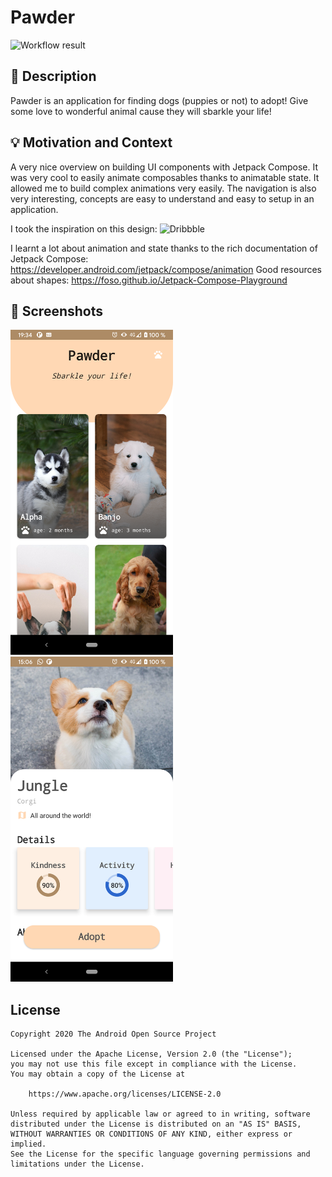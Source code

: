 # Pawder

<!--- Replace <OWNER> with your Github Username and <REPOSITORY> with the name of your repository. -->
<!--- You can find both of these in the url bar when you open your repository in github. -->
![Workflow result](https://github.com/Oleur/Pawder/workflows/Check/badge.svg)


## :scroll: Description
<!--- Describe your app in one or two sentences -->
Pawder is an application for finding dogs (puppies or not) to adopt!
Give some love to wonderful animal cause they will sbarkle your life!

## :bulb: Motivation and Context
<!--- Optionally point readers to interesting parts of your submission. -->
<!--- What are you especially proud of? -->
A very nice overview on building UI components with Jetpack Compose.
It was very cool to easily animate composables thanks to animatable state. It allowed me to build complex animations very easily.
The navigation is also very interesting, concepts are easy to understand and easy to setup in an application.

I took the inspiration on this design: ![Dribbble](https://dribbble.com/shots/6498601)

I learnt a lot about animation and state thanks to the rich documentation of Jetpack Compose: https://developer.android.com/jetpack/compose/animation
Good resources about shapes: https://foso.github.io/Jetpack-Compose-Playground


## :camera_flash: Screenshots
<!-- You can add more screenshots here if you like -->
<img src="/results/screenshot_1.png" width="260">&emsp;<img src="/results/screenshot_2.png" width="260">

## License
```
Copyright 2020 The Android Open Source Project

Licensed under the Apache License, Version 2.0 (the "License");
you may not use this file except in compliance with the License.
You may obtain a copy of the License at

    https://www.apache.org/licenses/LICENSE-2.0

Unless required by applicable law or agreed to in writing, software
distributed under the License is distributed on an "AS IS" BASIS,
WITHOUT WARRANTIES OR CONDITIONS OF ANY KIND, either express or implied.
See the License for the specific language governing permissions and
limitations under the License.
```